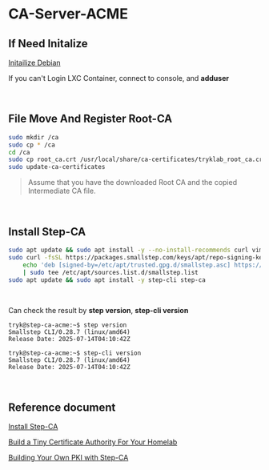 # CA-Server-ACME
## If Need Initalize
[Initailize Debian](https://github.com/gitryk/homelab/blob/main/Build/Initialize/Debian.md)

If you can't Login LXC Container, connect to console, and **adduser**

&nbsp;

## File Move And Register Root-CA
```sh
sudo mkdir /ca
sudo cp * /ca
cd /ca
sudo cp root_ca.crt /usr/local/share/ca-certificates/tryklab_root_ca.crt
sudo update-ca-certificates
```
> Assume that you have the downloaded Root CA and the copied Intermediate CA file.

&nbsp;

## Install Step-CA
```sh
sudo apt update && sudo apt install -y --no-install-recommends curl vim gpg ca-certificates
sudo curl -fsSL https://packages.smallstep.com/keys/apt/repo-signing-key.gpg -o /etc/apt/trusted.gpg.d/smallstep.asc && \
    echo 'deb [signed-by=/etc/apt/trusted.gpg.d/smallstep.asc] https://packages.smallstep.com/stable/debian debs main' \
    | sudo tee /etc/apt/sources.list.d/smallstep.list
sudo apt update && sudo apt install -y step-cli step-ca
```
&nbsp;

Can check the result by **step version**, **step-cli version**

```
tryk@step-ca-acme:~$ step version
Smallstep CLI/0.28.7 (linux/amd64)
Release Date: 2025-07-14T04:10:42Z

tryk@step-ca-acme:~$ step-cli version
Smallstep CLI/0.28.7 (linux/amd64)
Release Date: 2025-07-14T04:10:42Z
```


&nbsp;
&nbsp;
## Reference document
[Install Step-CA](https://smallstep.com/docs/step-ca/installation/#debianubuntu)

[Build a Tiny Certificate Authority For Your Homelab](https://smallstep.com/blog/build-a-tiny-ca-with-raspberry-pi-yubikey/)

[Building Your Own PKI with Step-CA](https://gyptazy.com/building-your-own-pki-with-step-ca-from-root-ca-to-proxmox-integration-with-acme/)
